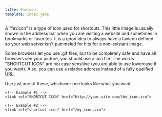 ```yaml
---
title: Favicon
template: index.jade
---
```


A "favicon" is a type of icon used for shortcuts.  This little image is usually shown in the address bar when you are visiting a website and sometimes in bookmarks or favorites.  It is a good idea to always have a favicon defined so your web server isn't pummeled for hits for a non-existant image.

Some browsers let you use .gif files, but to be completely safe and have all browsers see your picture, you should use a .ico file.  The words "SHORTCUT ICON" are not case sensitive (you are able to use lowercase if you want).  Also, you can use a relative address instead of a fully qualified URL.

Use just one of these, whichever one looks like what you want.

    <!-- Example #1 -->
    <link rel="SHORTCUT ICON" href="http://your.site.com/the_icon.ico">

    <!-- Example #2 -->
	<link rel="shortcut icon" href="/my_icon.ico">
